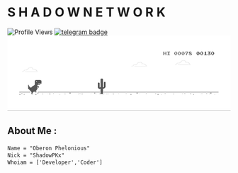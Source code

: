 # S H A D O W   N E T W O R K
![Profile Views](https://hits.seeyoufarm.com/api/count/incr/badge.svg?url=https://github.com/ShadowPKx/&title=Profile%20Views)
[![telegram badge](https://img.shields.io/badge/ShadowPKx-30302f?style=flat&logo=telegram)](https://t.me/ShadowPKx)
![Dyno](https://github.com/ShadowPKx/ShadowPKx/raw/master/dino.gif)

## About Me :
```
Name = "Oberon Phelonious"
Nick = "ShadowPKx"
Whoiam = ['Developer','Coder']
```
